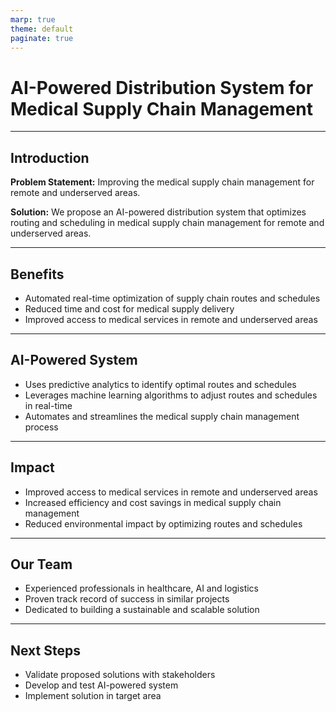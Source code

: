 ```yaml
---
marp: true
theme: default
paginate: true
---
```

# AI-Powered Distribution System for Medical Supply Chain Management

---
## Introduction 

**Problem Statement:** Improving the medical supply chain management for remote and underserved areas. 

**Solution:** We propose an AI-powered distribution system that optimizes routing and scheduling in medical supply chain management for remote and underserved areas. 

---
## Benefits 

- Automated real-time optimization of supply chain routes and schedules
- Reduced time and cost for medical supply delivery
- Improved access to medical services in remote and underserved areas

---
## AI-Powered System

- Uses predictive analytics to identify optimal routes and schedules
- Leverages machine learning algorithms to adjust routes and schedules in real-time
- Automates and streamlines the medical supply chain management process

---
## Impact

- Improved access to medical services in remote and underserved areas
- Increased efficiency and cost savings in medical supply chain management
- Reduced environmental impact by optimizing routes and schedules

---
## Our Team

- Experienced professionals in healthcare, AI and logistics
- Proven track record of success in similar projects
- Dedicated to building a sustainable and scalable solution

---
## Next Steps

- Validate proposed solutions with stakeholders
- Develop and test AI-powered system
- Implement solution in target area
  
